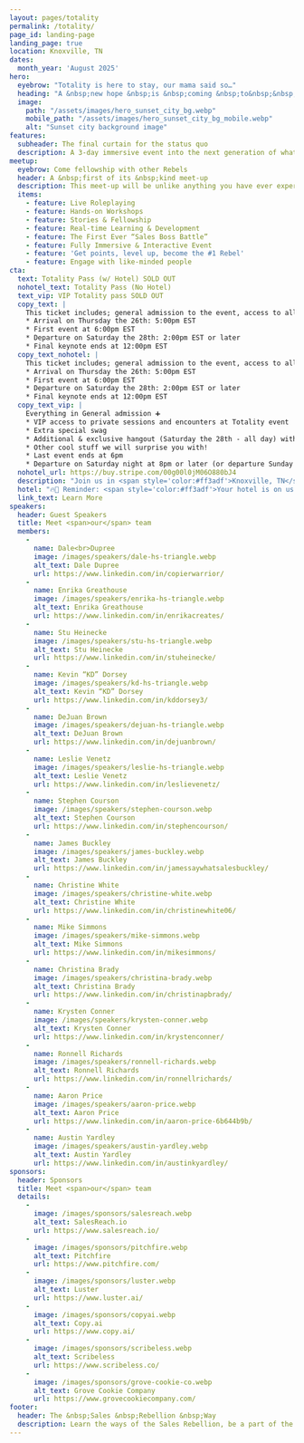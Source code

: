 ```yaml
---
layout: pages/totality
permalink: /totality/
page_id: landing-page
landing_page: true
location: Knoxville, TN
dates:
  month_year: 'August 2025'
hero:
  eyebrow: "Totality is here to stay, our mama said so…"
  heading: "A &nbsp;new hope &nbsp;is &nbsp;coming &nbsp;to&nbsp;&nbsp;Totality…"
  image: 
    path: "/assets/images/hero_sunset_city_bg.webp"
    mobile_path: "/assets/images/hero_sunset_city_bg_mobile.webp"
    alt: "Sunset city background image"
features:
  subheader: The final curtain for the status quo
  description: A 3-day immersive event into the next generation of what selling is and will become.
meetup:
  eyebrow: Come fellowship with other Rebels
  header: A &nbsp;first of its &nbsp;kind meet-up
  description: This meet-up will be unlike anything you have ever experienced... Escape from the boring and monotonous conference of the past and lean into the future of learning, enlightening and life changing experiences for people of all walks of life.
  items:
    - feature: Live Roleplaying
    - feature: Hands-on Workshops
    - feature: Stories & Fellowship
    - feature: Real-time Learning & Development
    - feature: The First Ever “Sales Boss Battle”
    - feature: Fully Immersive & Interactive Event
    - feature: 'Get points, level up, become the #1 Rebel'
    - feature: Engage with like-minded people
cta:
  text: Totality Pass (w/ Hotel) SOLD OUT
  nohotel_text: Totality Pass (No Hotel)
  text_vip: VIP Totality pass SOLD OUT
  copy_text: |
    This ticket includes; general admission to the event, access to all workshops, hotel stay (2) nights, food and drink during event, swag, official Rebel status.
    * Arrival on Thursday the 26th: 5:00pm EST
    * First event at 6:00pm EST
    * Departure on Saturday the 28th: 2:00pm EST or later
    * Final keynote ends at 12:00pm EST
  copy_text_nohotel: |
    This ticket includes; general admission to the event, access to all workshops, food and drink during event, hotel link to book your own room, swag, official Rebel status.
    * Arrival on Thursday the 26th: 5:00pm EST
    * First event at 6:00pm EST
    * Departure on Saturday the 28th: 2:00pm EST or later
    * Final keynote ends at 12:00pm EST
  copy_text_vip: |
    Everything in General admission ➕
    * VIP access to private sessions and encounters at Totality event
    * Extra special swag
    * Additional & exclusive hangout (Saturday the 28th - all day) with Dale Dupree + The Rebels + Event Speakers
    * Other cool stuff we will surprise you with!
    * Last event ends at 6pm
    * Departure on Saturday night at 8pm or later (or departure Sunday morning)
  nohotel_url: https://buy.stripe.com/00g00l0jM06O880bJ4
  description: "Join us in <span style='color:#ff3adf'>Knoxville, TN</span> on September 26, 27, and 28th!"
  hotel: "🔥🤯 Reminder: <span style='color:#ff3adf'>Your hotel is on us!</span> 🤯🔥"
  link_text: Learn More
speakers:
  header: Guest Speakers
  title: Meet <span>our</span> team
  members:
    -
      name: Dale<br>Dupree
      image: /images/speakers/dale-hs-triangle.webp
      alt_text: Dale Dupree
      url: https://www.linkedin.com/in/copierwarrior/
    -
      name: Enrika Greathouse
      image: /images/speakers/enrika-hs-triangle.webp
      alt_text: Enrika Greathouse
      url: https://www.linkedin.com/in/enrikacreates/
    -
      name: Stu Heinecke
      image: /images/speakers/stu-hs-triangle.webp
      alt_text: Stu Heinecke
      url: https://www.linkedin.com/in/stuheinecke/
    -
      name: Kevin “KD” Dorsey
      image: /images/speakers/kd-hs-triangle.webp
      alt_text: Kevin “KD” Dorsey
      url: https://www.linkedin.com/in/kddorsey3/
    -
      name: DeJuan Brown
      image: /images/speakers/dejuan-hs-triangle.webp
      alt_text: DeJuan Brown
      url: https://www.linkedin.com/in/dejuanbrown/
    -
      name: Leslie Venetz
      image: /images/speakers/leslie-hs-triangle.webp
      alt_text: Leslie Venetz
      url: https://www.linkedin.com/in/leslievenetz/
    -
      name: Stephen Courson
      image: /images/speakers/stephen-courson.webp
      alt_text: Stephen Courson
      url: https://www.linkedin.com/in/stephencourson/
    -
      name: James Buckley
      image: /images/speakers/james-buckley.webp
      alt_text: James Buckley
      url: https://www.linkedin.com/in/jamessaywhatsalesbuckley/
    -
      name: Christine White
      image: /images/speakers/christine-white.webp
      alt_text: Christine White
      url: https://www.linkedin.com/in/christinewhite06/
    -
      name: Mike Simmons
      image: /images/speakers/mike-simmons.webp
      alt_text: Mike Simmons
      url: https://www.linkedin.com/in/mikesimmons/
    -
      name: Christina Brady
      image: /images/speakers/christina-brady.webp
      alt_text: Christina Brady
      url: https://www.linkedin.com/in/christinapbrady/
    -
      name: Krysten Conner
      image: /images/speakers/krysten-conner.webp
      alt_text: Krysten Conner
      url: https://www.linkedin.com/in/krystenconner/
    -
      name: Ronnell Richards
      image: /images/speakers/ronnell-richards.webp
      alt_text: Ronnell Richards
      url: https://www.linkedin.com/in/ronnellrichards/
    -
      name: Aaron Price
      image: /images/speakers/aaron-price.webp
      alt_text: Aaron Price
      url: https://www.linkedin.com/in/aaron-price-6b644b9b/
    -
      name: Austin Yardley
      image: /images/speakers/austin-yardley.webp
      alt_text: Austin Yardley
      url: https://www.linkedin.com/in/austinkyardley/
sponsors:
  header: Sponsors
  title: Meet <span>our</span> team
  details:
    -
      image: /images/sponsors/salesreach.webp
      alt_text: SalesReach.io
      url: https://www.salesreach.io/
    -
      image: /images/sponsors/pitchfire.webp
      alt_text: Pitchfire
      url: https://www.pitchfire.com/
    -
      image: /images/sponsors/luster.webp
      alt_text: Luster
      url: https://www.luster.ai/
    -
      image: /images/sponsors/copyai.webp
      alt_text: Copy.ai
      url: https://www.copy.ai/
    -
      image: /images/sponsors/scribeless.webp
      alt_text: Scribeless
      url: https://www.scribeless.co/
    -
      image: /images/sponsors/grove-cookie-co.webp
      alt_text: Grove Cookie Company
      url: https://www.grovecookiecompany.com/
footer:
  header: The &nbsp;Sales &nbsp;Rebellion &nbsp;Way
  description: Learn the ways of the Sales Rebellion, be a part of the first ever interactive sales conference experience, win prizes, build community and level up your sales game beyond recognition.
---
```

